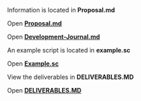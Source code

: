 Information is located in **Proposal.md**

Open [__Proposal.md__](https://github.com/iblacksand/advanced-planner/blob/master/PROPOSAL.md)

Open [__Development-Journal.md__](https://github.com/iblacksand/advanced-planner/blob/master/DEVELOPMENT-JOURNAL.md)

An example script is located in **example.sc**

Open [**Example.sc**](https://github.com/iblacksand/advanced-planner/blob/master/example.sc)

View the deliverables in **DELIVERABLES.MD**

Open [**DELIVERABLES.MD**](https://github.com/iblacksand/advanced-planner/blob/master/DELIVERABLES.md)
